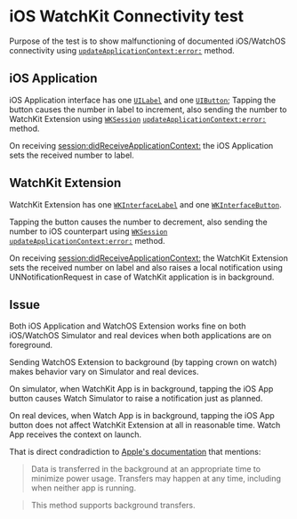 # iOS WatchKit Connectivity test

Purpose of the test is to show malfunctioning of documented iOS/WatchOS connectivity using [`updateApplicationContext:error:`](https://developer.apple.com/documentation/watchconnectivity/wcsession/1615621-updateapplicationcontext?language=objc) method.

## iOS Application
iOS Application interface has one [`UILabel`](https://developer.apple.com/documentation/uikit/uilabel?language=objc) and one [`UIButton`](https://developer.apple.com/documentation/uikit/uibutton?language=objc); Tapping the button causes the number in label to increment, also sending the number to WatchKit Extension using [`WKSession`](https://developer.apple.com/documentation/watchconnectivity/wcsession?language=objc) [`updateApplicationContext:error:`](https://developer.apple.com/documentation/watchconnectivity/wcsession/1615621-updateapplicationcontext?language=objc) method.

On receiving [session:didReceiveApplicationContext:](https://developer.apple.com/documentation/watchconnectivity/wcsessiondelegate/1615619-session?language=objc) the iOS Application sets the received number to label.

## WatchKit Extension
WatchKit Extension has one [`WKInterfaceLabel`](https://developer.apple.com/documentation/watchkit/wkinterfacelabel?language=objc) and one [`WKInterfaceButton`](https://developer.apple.com/documentation/watchkit/wkinterfacebutton?language=objc).

Tapping the button causes the number to decrement, also sending the number to iOS counterpart using [`WKSession`](https://developer.apple.com/documentation/watchconnectivity/wcsession?language=objc) [`updateApplicationContext:error:`](https://developer.apple.com/documentation/watchconnectivity/wcsession/1615621-updateapplicationcontext?language=objc) method.

On receiving [session:didReceiveApplicationContext:](https://developer.apple.com/documentation/watchconnectivity/wcsessiondelegate/1615619-session?language=objc) the WatchKit Extension sets the received number on label and also raises a local notification using UNNotificationRequest in case of WatchKit application is in background.

## Issue
Both iOS Application and WatchOS Extension works fine on both iOS/WatchOS Simulator and real devices when both applications are on foreground.

Sending WatchOS Extension to background (by tapping crown on watch) makes behavior vary on Simulator and real devices.

On simulator, when WatchKit App is in background, tapping the iOS App button causes Watch Simulator to raise a notification just as planned.

On real devices, when Watch App is in background, tapping the iOS App button does not affect WatchKit Extension at all in reasonable time. Watch App receives the context on launch.

That is direct condradiction to [Apple's documentation](https://developer.apple.com/library/content/documentation/General/Conceptual/WatchKitProgrammingGuide/SharingData.html) that mentions:

> Data is transferred in the background at an appropriate time to minimize power usage. Transfers may happen at any time, including when neither app is running.

> This method supports background transfers.
